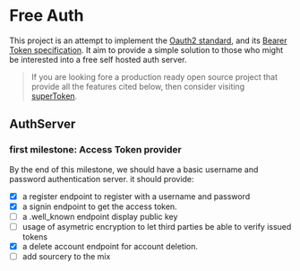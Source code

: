 # Free Auth
This project is an attempt to implement the [Oauth2 standard](https://datatracker.ietf.org/doc/html/rfc6749),
and its [Bearer Token specification](https://datatracker.ietf.org/doc/html/rfc6750).
It aim to provide a simple solution to those who might be interested into a free self 
hosted auth server.

> If you are looking fore a production ready open source  project that provide all the
features cited below, then consider visiting [superToken]("https://supertokens.com/").

## AuthServer

### first milestone: Access Token provider

By the end of this milestone, we should have a basic username and password authentication
server.
it should provide:

 - [x] a register endpoint to register with a username and password
 - [x] a signin endpoint to get the access token.
 - [ ] a .well_known endpoint display public key
 - [ ] usage of asymetric encryption to let third parties be able to verify issued tokens
 - [x] a delete account endpoint for account deletion. 
 - [ ] add sourcery to the mix
